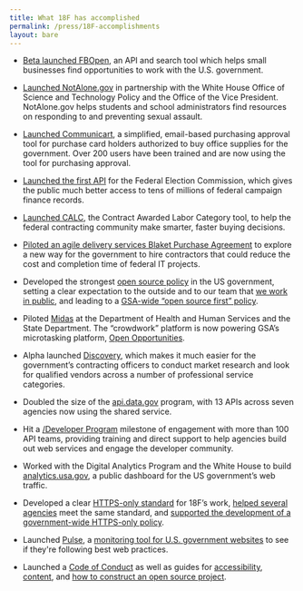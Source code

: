 ```yaml
---
title: What 18F has accomplished
permalink: /press/18F-accomplishments
layout: bare
---
```


* [Beta launched FBOpen](https://18f.gsa.gov/2014/03/31/announcing-fbopen-government-opportunities-made-easier/), an API and search tool which helps small businesses find opportunities to work with the U.S. government.

* [Launched NotAlone.gov](https://18f.gsa.gov/2014/05/09/a-few-notes-on-notalone-gov/) in partnership with the White House Office of Science and Technology Policy and the Office of the Vice President. NotAlone.gov helps students and school administrators find resources on responding to and preventing sexual assault.

* [Launched Communicart](https://speakerdeck.com/18f/cap-communicart-18f-demo-day-9-may-2014), a simplified, email-based purchasing approval tool for purchase card holders authorized to buy office supplies for the government. Over 200 users have been trained and are now using the tool for purchasing approval.

* [Launched the first API](https://api.open.fec.gov/developers) for the Federal Election Commission, which gives the public much better access to tens of millions of federal campaign finance records.

* [Launched CALC](http://calc.gsa.gov), the Contract Awarded Labor Category tool, to help the federal contracting community make smarter, faster buying decisions.

* [Piloted an agile delivery services Blaket Purchase Agreement](https://18f.gsa.gov/2015/01/08/creating-a-federal-marketplace-for-agile-delivery-services/) to explore a new way for the government to hire contractors that could reduce the cost and completion time of federal IT projects.  

* Developed the strongest [open source policy](https://github.com/18F/open-source-policy) in the US government, setting a clear expectation to the outside and to our team that [we work in public](https://18f.gsa.gov/2014/07/31/working-in-public-from-day-1/), and leading to a [GSA-wide “open source first” policy](http://gsablogs.gsa.gov/innovation/2014/08/01/our-guiding-principles/).

* Piloted [Midas](https://18f.gsa.gov/2014/07/16/midas-a-marketplace-for-innovation-in-government/) at the Department of Health and Human Services and the State Department. The “crowdwork” platform is now powering GSA’s microtasking platform, [Open Opportunities](https://midas.18f.us/).

* Alpha launched [Discovery](https://discovery.gsa.gov/), which makes it much easier for the government’s contracting officers to conduct market research and look for qualified vendors across a number of professional service categories.

* Doubled the size of the [api.data.gov](https://api.data.gov/) program, with 13 APIs across seven agencies now using the shared service.

* Hit a [/Developer Program](https://18f.github.io/API-All-the-X/) milestone of engagement with more than 100 API teams, providing training and direct support to help agencies build out web services and engage the developer community.

* Worked with the Digital Analytics Program and the White House to build [analytics.usa.gov](https://analytics.usa.gov/), a public dashboard for the US government’s web traffic.

* Developed a clear [HTTPS-only standard](https://18f.gsa.gov/2014/11/13/why-we-use-https-in-every-gov-website-we-make/) for 18F’s work, [helped several agencies](https://18f.gsa.gov/2015/02/09/the-first-gov-domains-hardcoded-into-your-browser-as-all-https/) meet the same standard, and [supported the development of a government-wide HTTPS-only policy](https://18f.gsa.gov/2015/03/17/for-public-comment-the-https-only-standard/).

* Launched [Pulse](https://pulse.cio.gov/), a [monitoring tool for U.S. government websites](https://18f.gsa.gov/2015/06/02/taking-the-pulse-of-the-federal-governments-web-presence/) to see if they're following best web practices.

* Launched a [Code of Conduct](https://github.com/18F/code-of-conduct) as well as guides for [accessibility](https://pages.18f.gov/accessibility/), [content](https://pages.18f.gov/content-guide/), and [how to construct an open source project](https://pages.18f.gov/open-source-guide/).
